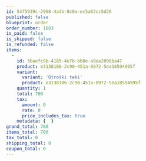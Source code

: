 ```yaml
---
id: 5475939c-2968-4a4b-8c0a-ec5a63cc5d26
published: false
blueprint: order
order_number: 1683
is_paid: false
is_shipped: false
is_refunded: false
items:
  -
    id: 3baefc9b-4185-4e7b-bb0e-a9ea2098ba47
    product: e3138106-2c90-451a-8972-5ea18594995f
    variant:
      variant: 'Otroški teki'
      product: e3138106-2c90-451a-8972-5ea18594995f
    quantity: 1
    total: 700
    tax:
      amount: 0
      rate: 0
      price_includes_tax: true
    metadata: {  }
grand_total: 700
items_total: 700
tax_total: 0
shipping_total: 0
coupon_total: 0
---
```

